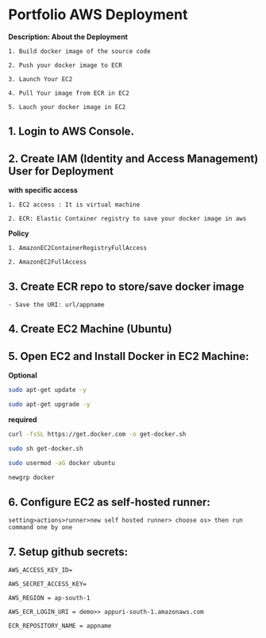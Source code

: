 # Portfolio AWS Deployment

**Description: About the Deployment**

```
1. Build docker image of the source code

2. Push your docker image to ECR

3. Launch Your EC2 

4. Pull Your image from ECR in EC2

5. Lauch your docker image in EC2
```
## 1. Login to AWS Console.

## 2. Create IAM (Identity and Access Management) User for Deployment


**with specific access**
```
1. EC2 access : It is virtual machine

2. ECR: Elastic Container registry to save your docker image in aws
```

**Policy**

```
1. AmazonEC2ContainerRegistryFullAccess

2. AmazonEC2FullAccess
```

## 3. Create ECR repo to store/save docker image

```
- Save the URI: url/appname
```

## 4. Create EC2 Machine (Ubuntu)


## 5. Open EC2 and Install Docker in EC2 Machine:

**Optional**

```bash
sudo apt-get update -y

sudo apt-get upgrade -y
```

**required**

```bash
curl -fsSL https://get.docker.com -o get-docker.sh

sudo sh get-docker.sh

sudo usermod -aG docker ubuntu

newgrp docker
```

## 6. Configure EC2 as self-hosted runner:

```
setting>actions>runner>new self hosted runner> choose os> then run command one by one
```

## 7. Setup github secrets:

```
AWS_ACCESS_KEY_ID=

AWS_SECRET_ACCESS_KEY=

AWS_REGION = ap-south-1

AWS_ECR_LOGIN_URI = demo>> appuri-south-1.amazonaws.com

ECR_REPOSITORY_NAME = appname
```